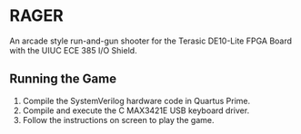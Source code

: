 # RAGER
An arcade style run-and-gun shooter for the Terasic DE10-Lite FPGA Board with the UIUC ECE 385 I/O Shield.

## Running the Game
1. Compile the SystemVerilog hardware code in Quartus Prime.  
2. Compile and execute the C MAX3421E USB keyboard driver.
3. Follow the instructions on screen to play the game.

